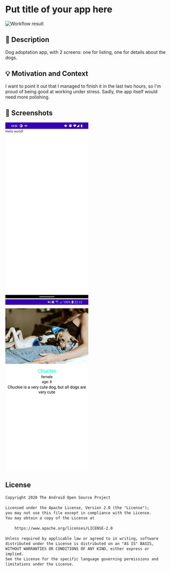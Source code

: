 # Put title of your app here

<!--- Replace <OWNER> with your Github Username and <REPOSITORY> with the name of your repository. -->
<!--- You can find both of these in the url bar when you open your repository in github. -->
![Workflow result](https://github.com/lecso2/Android_Dev_Challenge/workflows/Check/badge.svg)


## :scroll: Description
<!--- Describe your app in one or two sentences -->
Dog adoptation app, with 2 screens: one for listing, one for details about the dogs.


## :bulb: Motivation and Context
<!--- Optionally point readers to interesting parts of your submission. -->
<!--- What are you especially proud of? -->
I want to point it out that I managed to finish it in the last two hours, so I'm proud of being good at working under stress.
Sadly, the app itself would need more polishing.


## :camera_flash: Screenshots
<!-- You can add more screenshots here if you like -->
<img src="/results/screenshot_1.png" width="260">&emsp;<img src="/results/screenshot_2.png" width="260">

## License
```
Copyright 2020 The Android Open Source Project

Licensed under the Apache License, Version 2.0 (the "License");
you may not use this file except in compliance with the License.
You may obtain a copy of the License at

    https://www.apache.org/licenses/LICENSE-2.0

Unless required by applicable law or agreed to in writing, software
distributed under the License is distributed on an "AS IS" BASIS,
WITHOUT WARRANTIES OR CONDITIONS OF ANY KIND, either express or implied.
See the License for the specific language governing permissions and
limitations under the License.
```